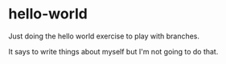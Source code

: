 # hello-world

Just doing the hello world exercise to play with branches.

It says to write things about myself but I'm not going to do that.
